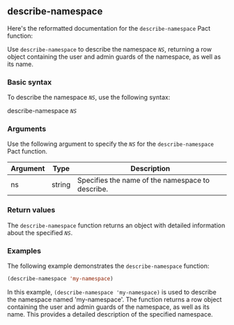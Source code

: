 ## describe-namespace
Here's the reformatted documentation for the `describe-namespace` Pact function:

Use `describe-namespace` to describe the namespace *`NS`*, returning a row object containing the user and admin guards of the namespace, as well as its name.

### Basic syntax

To describe the namespace *`NS`*, use the following syntax:

describe-namespace *`NS`*

### Arguments

Use the following argument to specify the *`NS`* for the `describe-namespace` Pact function.

| Argument | Type   | Description                                 |
|----------|--------|---------------------------------------------|
| ns       | string | Specifies the name of the namespace to describe.|

### Return values

The `describe-namespace` function returns an object with detailed information about the specified *`NS`*.

### Examples

The following example demonstrates the `describe-namespace` function:

```lisp
(describe-namespace 'my-namespace)
```

In this example, `(describe-namespace 'my-namespace)` is used to describe the namespace named 'my-namespace'. The function returns a row object containing the user and admin guards of the namespace, as well as its name. This provides a detailed description of the specified namespace.
